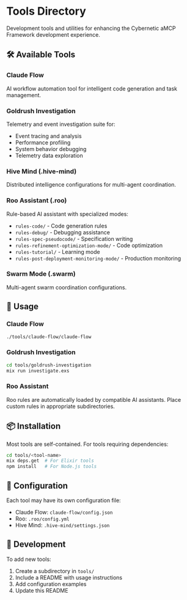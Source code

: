 # Tools Directory

Development tools and utilities for enhancing the Cybernetic aMCP Framework development experience.

## 🛠️ Available Tools

### Claude Flow
AI workflow automation tool for intelligent code generation and task management.

### Goldrush Investigation
Telemetry and event investigation suite for:
- Event tracing and analysis
- Performance profiling
- System behavior debugging
- Telemetry data exploration

### Hive Mind (.hive-mind)
Distributed intelligence configurations for multi-agent coordination.

### Roo Assistant (.roo)
Rule-based AI assistant with specialized modes:
- `rules-code/` - Code generation rules
- `rules-debug/` - Debugging assistance
- `rules-spec-pseudocode/` - Specification writing
- `rules-refinement-optimization-mode/` - Code optimization
- `rules-tutorial/` - Learning mode
- `rules-post-deployment-monitoring-mode/` - Production monitoring

### Swarm Mode (.swarm)
Multi-agent swarm coordination configurations.

## 🚀 Usage

### Claude Flow
```bash
./tools/claude-flow/claude-flow
```

### Goldrush Investigation
```bash
cd tools/goldrush-investigation
mix run investigate.exs
```

### Roo Assistant
Roo rules are automatically loaded by compatible AI assistants. Place custom rules in appropriate subdirectories.

## 📦 Installation

Most tools are self-contained. For tools requiring dependencies:

```bash
cd tools/<tool-name>
mix deps.get  # For Elixir tools
npm install   # For Node.js tools
```

## 🔧 Configuration

Each tool may have its own configuration file:
- Claude Flow: `claude-flow/config.json`
- Roo: `.roo/config.yml`
- Hive Mind: `.hive-mind/settings.json`

## 📝 Development

To add new tools:
1. Create a subdirectory in `tools/`
2. Include a README with usage instructions
3. Add configuration examples
4. Update this README